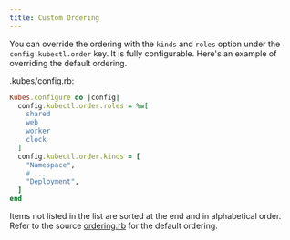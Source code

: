 ```yaml
---
title: Custom Ordering
---
```


You can override the ordering with the `kinds` and `roles` option under the `config.kubectl.order` key. It is fully configurable. Here's an example of overriding the default ordering.

.kubes/config.rb:

```ruby
Kubes.configure do |config|
  config.kubectl.order.roles = %w[
    shared
    web
    worker
    clock
  ]
  config.kubectl.order.kinds = [
    "Namespace",
    # ...
    "Deployment",
  ]
end
```

Items not listed in the list are sorted at the end and in alphabetical order. Refer to the source [ordering.rb](https://github.com/boltops-tools/kubes/blob/master/lib/kubes/kubectl/ordering.rb) for the default ordering.
